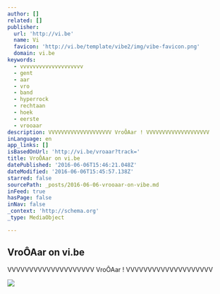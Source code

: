 ```yaml
---
author: []
related: []
publisher:
  url: 'http://vi.be'
  name: Vi
  favicon: 'http://vi.be/template/vibe2/img/vibe-favicon.png'
  domain: vi.be
keywords:
  - vvvvvvvvvvvvvvvvvvvv
  - gent
  - aar
  - vro
  - band
  - hyperrock
  - rechtaan
  - hoek
  - eerste
  - vrooaar
description: VVVVVVVVVVVVVVVVVVVV VroÔAar ! VVVVVVVVVVVVVVVVVVVV
inLanguage: en
app_links: []
isBasedOnUrl: 'http://vi.be/vroaar?track='
title: VroÔAar on vi.be
datePublished: '2016-06-06T15:46:21.048Z'
dateModified: '2016-06-06T15:45:57.138Z'
starred: false
sourcePath: _posts/2016-06-06-vrooaar-on-vibe.md
inFeed: true
hasPage: false
inNav: false
_context: 'http://schema.org'
_type: MediaObject

---
```

<article style=""><h1>VroÔAar on vi.be</h1><p>VVVVVVVVVVVVVVVVVVVV VroÔAar ! VVVVVVVVVVVVVVVVVVVV</p><img src="http://download.dalicloud.com/fis/download/1386e1f2f3a124748ece9ec6238a9256/1fcc00a8-f8cd-4daa-94cd-2b5687ca7f9e/VROOAAR_4.jpg" /></article>